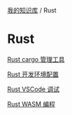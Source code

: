 [我的知识库](../README.md) / Rust

# Rust

[Rust cargo 管理工具](cargo-tools.md)

[Rust 开发环境配置](dev-env-config.md)

[Rust VSCode 调试](vscode-debugging.md)

[Rust WASM 编程](wasm-programming.md)
